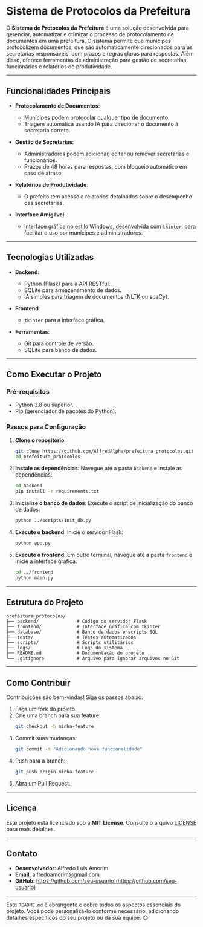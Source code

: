 # Sistema de Protocolos da Prefeitura

O **Sistema de Protocolos da Prefeitura** é uma solução desenvolvida para gerenciar, automatizar e otimizar o processo de protocolamento de documentos em uma prefeitura. O sistema permite que munícipes protocolizem documentos, que são automaticamente direcionados para as secretarias responsáveis, com prazos e regras claras para respostas. Além disso, oferece ferramentas de administração para gestão de secretarias, funcionários e relatórios de produtividade.

---

## Funcionalidades Principais

- **Protocolamento de Documentos**:
  - Munícipes podem protocolar qualquer tipo de documento.
  - Triagem automática usando IA para direcionar o documento à secretaria correta.
  
- **Gestão de Secretarias**:
  - Administradores podem adicionar, editar ou remover secretarias e funcionários.
  - Prazos de 48 horas para respostas, com bloqueio automático em caso de atraso.

- **Relatórios de Produtividade**:
  - O prefeito tem acesso a relatórios detalhados sobre o desempenho das secretarias.

- **Interface Amigável**:
  - Interface gráfica no estilo Windows, desenvolvida com `tkinter`, para facilitar o uso por munícipes e administradores.

---

## Tecnologias Utilizadas

- **Backend**:
  - Python (Flask) para a API RESTful.
  - SQLite para armazenamento de dados.
  - IA simples para triagem de documentos (NLTK ou spaCy).

- **Frontend**:
  - `tkinter` para a interface gráfica.

- **Ferramentas**:
  - Git para controle de versão.
  - SQLite para banco de dados.

---

## Como Executar o Projeto

### Pré-requisitos

- Python 3.8 ou superior.
- Pip (gerenciador de pacotes do Python).

### Passos para Configuração

1. **Clone o repositório**:
   ```bash
   git clone https://github.com/AlfredAlpha/prefeitura_protocolos.git
   cd prefeitura_protocolos
   ```

2. **Instale as dependências**:
   Navegue até a pasta `backend` e instale as dependências:
   ```bash
   cd backend
   pip install -r requirements.txt
   ```

3. **Inicialize o banco de dados**:
   Execute o script de inicialização do banco de dados:
   ```bash
   python ../scripts/init_db.py
   ```

4. **Execute o backend**:
   Inicie o servidor Flask:
   ```bash
   python app.py
   ```

5. **Execute o frontend**:
   Em outro terminal, navegue até a pasta `frontend` e inicie a interface gráfica:
   ```bash
   cd ../frontend
   python main.py
   ```

---

## Estrutura do Projeto

```
prefeitura_protocolos/
├── backend/              # Código do servidor Flask
├── frontend/             # Interface gráfica com tkinter
├── database/             # Banco de dados e scripts SQL
├── tests/                # Testes automatizados
├── scripts/              # Scripts utilitários
├── logs/                 # Logs do sistema
├── README.md             # Documentação do projeto
└── .gitignore            # Arquivo para ignorar arquivos no Git
```

---

## Como Contribuir

Contribuições são bem-vindas! Siga os passos abaixo:

1. Faça um fork do projeto.
2. Crie uma branch para sua feature:
   ```bash
   git checkout -b minha-feature
   ```
3. Commit suas mudanças:
   ```bash
   git commit -m "Adicionando nova funcionalidade"
   ```
4. Push para a branch:
   ```bash
   git push origin minha-feature
   ```
5. Abra um Pull Request.

---

## Licença

Este projeto está licenciado sob a **MIT License**. Consulte o arquivo [LICENSE](LICENSE) para mais detalhes.

---

## Contato

- **Desenvolvedor**: Alfredo Luis Amorim
- **Email**: alfredoamorim@gmail.com
- **GitHub**: https://github.com/seu-usuario](https://github.com/seu-usuario)

---

Este `README.md` é abrangente e cobre todos os aspectos essenciais do projeto. Você pode personalizá-lo conforme necessário, adicionando detalhes específicos do seu projeto ou da sua equipe. 😊
